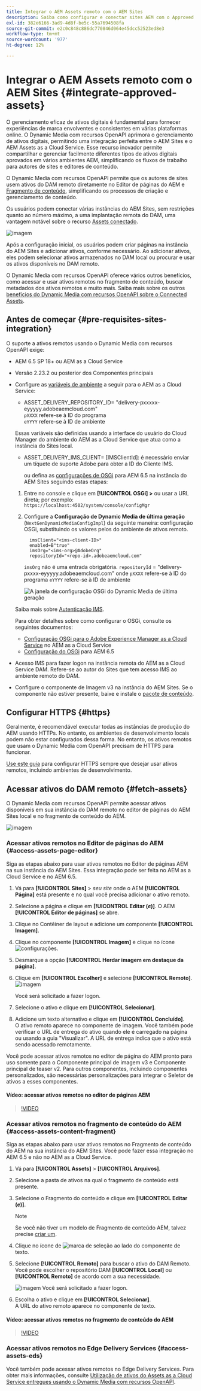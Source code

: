 ```yaml
---
title: Integrar o AEM Assets remoto com o AEM Sites
description: Saiba como configurar e conectar sites AEM com o Approved AEM Assets.
exl-id: 382e6166-3ad9-4d8f-be5c-55a7694508fa
source-git-commit: e2c0c848c886dc770846d064e45dcc52523ed8e3
workflow-type: tm+mt
source-wordcount: '977'
ht-degree: 12%

---
```


# Integrar o AEM Assets remoto com o AEM Sites  {#integrate-approved-assets}

O gerenciamento eficaz de ativos digitais é fundamental para fornecer experiências de marca envolventes e consistentes em várias plataformas online. O Dynamic Media com recursos OpenAPI aprimora o gerenciamento de ativos digitais, permitindo uma integração perfeita entre o AEM Sites e o AEM Assets as a Cloud Service. Esse recurso inovador permite compartilhar e gerenciar facilmente diferentes tipos de ativos digitais aprovados em vários ambientes AEM, simplificando os fluxos de trabalho para autores de sites e editores de conteúdo.

O Dynamic Media com recursos OpenAPI permite que os autores de sites usem ativos do DAM remoto diretamente no Editor de páginas do AEM e [Fragmento de conteúdo](https://experienceleague.adobe.com/docs/experience-manager-65/content/assets/content-fragments/content-fragments.html), simplificando os processos de criação e gerenciamento de conteúdo.

Os usuários podem conectar várias instâncias do AEM Sites, sem restrições quanto ao número máximo, a uma implantação remota do DAM, uma vantagem notável sobre o recurso [Assets conectado](use-assets-across-connected-assets-instances.md).

![imagem](/help/assets/assets/connected-assets-rdam.png)

Após a configuração inicial, os usuários podem criar páginas na instância do AEM Sites e adicionar ativos, conforme necessário. Ao adicionar ativos, eles podem selecionar ativos armazenados no DAM local ou procurar e usar os ativos disponíveis no DAM remoto.

O Dynamic Media com recursos OpenAPI oferece vários outros benefícios, como acessar e usar ativos remotos no fragmento de conteúdo, buscar metadados dos ativos remotos e muito mais. Saiba mais sobre os outros [benefícios do Dynamic Media com recursos OpenAPI sobre o Connected Assets](/help/assets/dynamic-media-open-apis-faqs.md).

## Antes de começar {#pre-requisites-sites-integration}

O suporte a ativos remotos usando o Dynamic Media com recursos OpenAPI exige:

* AEM 6.5 SP 18+ ou AEM as a Cloud Service

* Versão 2.23.2 ou posterior dos Componentes principais

* Configure as [variáveis de ambiente](/help/implementing/cloud-manager/environment-variables.md#add-variables) a seguir para o AEM as a Cloud Service:

   * ASSET_DELIVERY_REPOSITORY_ID= &quot;delivery-pxxxxx-eyyyyy.adobeaemcloud.com&quot; <br>
     `pXXXX` refere-se à ID do programa <br>
     `eYYYY` refere-se à ID de ambiente

  Essas variáveis são definidas usando a interface do usuário do Cloud Manager do ambiente do AEM as a Cloud Service que atua como a instância do Sites local.

   * ASSET_DELIVERY_IMS_CLIENT= [IMSClientId]: é necessário enviar um tíquete de suporte Adobe para obter a ID do Cliente IMS.

     ou defina as [configurações de OSGi](https://experienceleague.adobe.com/docs/experience-manager-65/content/implementing/deploying/configuring/configuring-osgi.html) para AEM 6.5 na instância do AEM Sites seguindo estas etapas:

   1. Entre no console e clique em **[!UICONTROL OSGi] >** ou
usar a URL direta; por exemplo: `https://localhost:4502/system/console/configMgr`

   1. Configure a **Configuração de Dynamic Media de última geração** (`NextGenDynamicMediaConfigImpl`) da seguinte maneira: configuração OSGi, substituindo os valores pelos do ambiente de ativos remoto.

      ```text
        imsClient="<ims-client-ID>"
        enabled=B"true"
        imsOrg="<ims-org>@AdobeOrg"
        repositoryId="<repo-id>.adobeaemcloud.com"
      ```

      `imsOrg` não é uma entrada obrigatória.
      `repositoryId` = &quot;delivery-pxxxx-eyyyyy.adobeaemcloud.com&quot;
onde `pXXXX` refere-se à ID do programa
      `eYYYY` refere-se à ID de ambiente

      ![A janela de configuração OSGi do Dynamic Media de última geração](/help/assets/assets/remote-assets-osgi.png)

  Saiba mais sobre [Autenticação IMS](https://experienceleague.adobe.com/docs/experience-manager-65/content/security/ims-config-and-admin-console.html).

  Para obter detalhes sobre como configurar o OSGi, consulte os seguintes documentos:

   * [Configuração OSGi para o Adobe Experience Manager as a Cloud Service](https://experienceleague.adobe.com/docs/experience-manager-cloud-service/content/implementing/deploying/configuring-osgi.html?lang=pt-BR) no AEM as a Cloud Service
   * [Configuração do OSGi](https://experienceleague.adobe.com/docs/experience-manager-65/deploying/configuring/configuring-osgi.html?lang=pt-BR) para AEM 6.5

* Acesso IMS para fazer logon na instância remota do AEM as a Cloud Service DAM. Refere-se ao autor do Sites que tem acesso IMS ao ambiente remoto do DAM.

* Configure o componente de Imagem v3 na instância do AEM Sites. Se o componente não estiver presente, baixe e instale o [pacote de conteúdo](https://github.com/adobe/aem-core-wcm-components/releases/tag/core.wcm.components.reactor-2.23.0).

## Configurar HTTPS {#https}

Geralmente, é recomendável executar todas as instâncias de produção do AEM usando HTTPs. No entanto, os ambientes de desenvolvimento locais podem não estar configurados dessa forma. No entanto, os ativos remotos que usam o Dynamic Media com OpenAPI precisam de HTTPS para funcionar.

[Use este guia](https://experienceleague.adobe.com/docs/experience-manager-learn/foundation/security/use-the-ssl-wizard.html?lang=pt-BR) para configurar HTTPS sempre que desejar usar ativos remotos, incluindo ambientes de desenvolvimento.

## Acessar ativos do DAM remoto {#fetch-assets}

O Dynamic Media com recursos OpenAPI permite acessar ativos disponíveis em sua instância do DAM remoto no editor de páginas do AEM Sites local e no fragmento de conteúdo do AEM.

![imagem](/help/assets/assets/open-APIs.png)

### Acessar ativos remotos no Editor de páginas do AEM {#access-assets-page-editor}

Siga as etapas abaixo para usar ativos remotos no Editor de páginas AEM na sua instância do AEM Sites. Essa integração pode ser feita no AEM as a Cloud Service e no AEM 6.5.

1. Vá para **[!UICONTROL Sites]** > _seu site_ onde o AEM **[!UICONTROL Página]** está presente e no qual você precisa adicionar o ativo remoto.
1. Selecione a página e clique em **[!UICONTROL Editar (_e_)]**. O AEM **[!UICONTROL Editor de páginas]** se abre.
1. Clique no Contêiner de layout e adicione um componente **[!UICONTROL Imagem]**.
1. Clique no componente **[!UICONTROL Imagem]** e clique no ícone ![configurações](/help/assets/assets/do-not-localize/settings-icon.svg).
1. Desmarque a opção **[!UICONTROL Herdar imagem em destaque da página]**.
1. Clique em **[!UICONTROL Escolher]** e selecione **[!UICONTROL Remoto]**.
   ![imagem](/help/assets/assets/uncheck-inherit-option.jpg)

   Você será solicitado a fazer logon.
1. Selecione o ativo e clique em **[!UICONTROL Selecionar]**.
1. Adicione um texto alternativo e clique em **[!UICONTROL Concluído]**.
   <br> O ativo remoto aparece no componente de imagem. Você também pode verificar o URL de entrega do ativo quando ele é carregado na página ou usando a guia &quot;Visualizar&quot;. A URL de entrega indica que o ativo está sendo acessado remotamente.

Você pode acessar ativos remotos no editor de página do AEM pronto para uso somente para o Componente principal de imagem v3 e Componente principal de teaser v2. Para outros componentes, incluindo componentes personalizados, são necessárias personalizações para integrar o Seletor de ativos a esses componentes.

#### Vídeo: acessar ativos remotos no editor de páginas AEM

>[!VIDEO](https://video.tv.adobe.com/v/3427666)

### Acessar ativos remotos no fragmento de conteúdo do AEM {#access-assets-content-fragment}

Siga as etapas abaixo para usar ativos remotos no Fragmento de conteúdo do AEM na sua instância do AEM Sites. Você pode fazer essa integração no AEM 6.5 e não no AEM as a Cloud Service.

1. Vá para **[!UICONTROL Assets]** > **[!UICONTROL Arquivos]**.
1. Selecione a pasta de ativos na qual o fragmento de conteúdo está presente.
1. Selecione o Fragmento do conteúdo e clique em **[!UICONTROL Editar (_e_)]**.

   >[!NOTE]
   >
   >Se você não tiver um modelo de Fragmento de conteúdo AEM, talvez precise [criar um](https://experienceleague.adobe.com/docs/experience-manager-65/content/assets/content-fragments/content-fragments-models.html?lang=en).

1. Clique no ícone de ![marca de seleção](/help/assets/assets/do-not-localize/checkmark-icon.svg) ao lado do componente de texto.
1. Selecione **[!UICONTROL Remoto]** para buscar o ativo do DAM Remoto. <br>
Você pode escolher o repositório DAM **[!UICONTROL Local]** ou **[!UICONTROL Remoto]** de acordo com a sua necessidade.

   ![imagem](/help/assets/assets/cf-pick.jpg)
Você será solicitado a fazer logon.
1. Escolha o ativo e clique em **[!UICONTROL Selecionar]**.
   <br> A URL do ativo remoto aparece no componente de texto.

#### Vídeo: acessar ativos remotos no fragmento de conteúdo do AEM

>[!VIDEO](https://video.tv.adobe.com/v/3427667)

### Acessar ativos remotos no Edge Delivery Services {#access-assets-eds}

Você também pode acessar ativos remotos no Edge Delivery Services. Para obter mais informações, consulte [Utilização de ativos do Assets as a Cloud Service entregues usando o Dynamic Media com recursos OpenAPI](https://www.aem.live/docs/aem-assets-sidekick-plugin#utilizing-assets-from-assets-cloud-services-delivered-via-dynamic-media-with-openapi).
